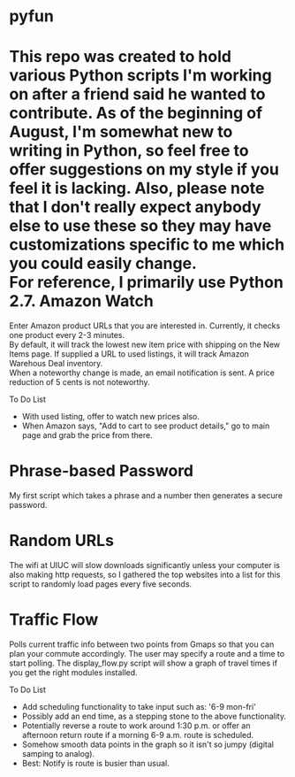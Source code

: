 pyfun
=====
This repo was created to hold various Python scripts I'm working on after a friend said he wanted to contribute.
As of the beginning of August, I'm somewhat new to writing in Python, so feel free to offer suggestions on my
style if you feel it is lacking.  Also, please note that I don't really expect anybody else to use these so they
may have customizations specific to me which you could easily change.  
For reference, I primarily use Python 2.7.
Amazon Watch
=====
Enter Amazon product URLs that you are interested in.  Currently, it checks one product every 2-3 minutes.  
By default, it will track the lowest new item price with shipping on the New Items page.
If supplied a URL to used listings, it will track Amazon Warehous Deal inventory.  
When a noteworthy change is made, an email notification is sent.  A price reduction of 5 cents is not noteworthy.

To Do List
* With used listing, offer to watch new prices also.
* When Amazon says, "Add to cart to see product details," go to main page and grab the price from there.

Phrase-based Password
=====
My first script which takes a phrase and a number then generates a secure password.

Random URLs
=====
The wifi at UIUC will slow downloads significantly unless your computer is also making http requests, so I gathered 
the top websites into a list for this script to randomly load pages every five seconds.

Traffic Flow
=====
Polls current traffic info between two points from Gmaps so that you can plan your commute accordingly.  The user may 
specify a route and a time to start polling.
The display_flow.py script will show a graph of travel times if you get the right modules installed.

To Do List
* Add scheduling functionality to take input such as: '6-9 mon-fri'
* Possibly add an end time, as a stepping stone to the above functionality.
* Potentially reverse a route to work around 1:30 p.m. or offer an afternoon return route if a morning 6-9 a.m. route is scheduled.
* Somehow smooth data points in the graph so it isn't so jumpy (digital samping to analog).
* Best:  Notify is route is busier than usual.
